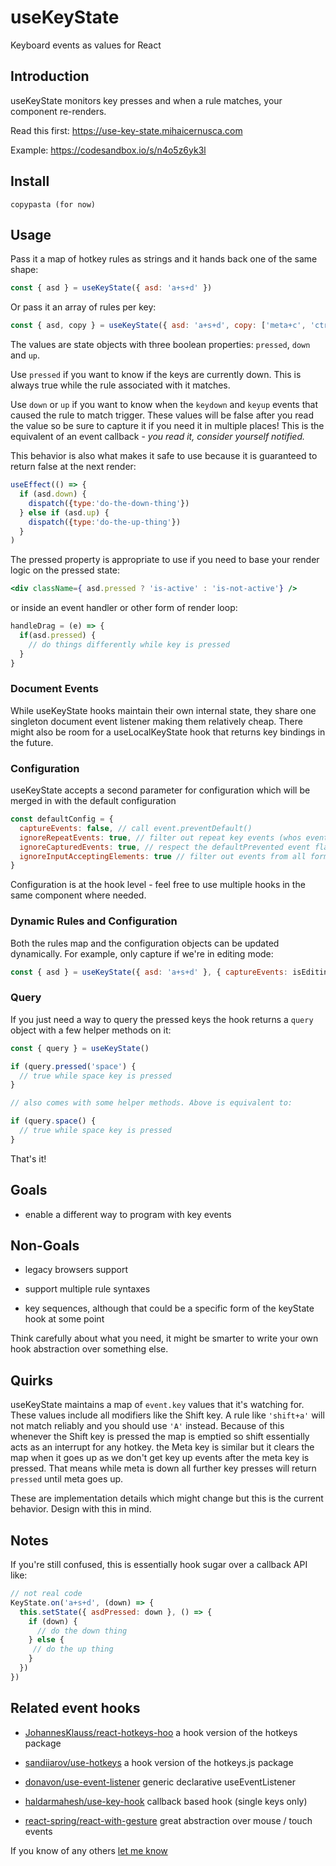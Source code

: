 # useKeyState

Keyboard events as values for React

## Introduction

useKeyState monitors key presses and when a rule matches, your component re-renders.

Read this first: https://use-key-state.mihaicernusca.com

Example: https://codesandbox.io/s/n4o5z6yk3l

## Install

```text
copypasta (for now)
```

## Usage

Pass it a map of hotkey rules as strings and it hands back one of the same shape:

```javascript
const { asd } = useKeyState({ asd: 'a+s+d' })
```

Or pass it an array of rules per key:

```javascript
const { asd, copy } = useKeyState({ asd: 'a+s+d', copy: ['meta+c', 'ctrl+c'] })
```

The values are state objects with three boolean properties: `pressed`, `down` and `up`.

Use `pressed` if you want to know if the keys are currently down. This is always true while the rule associated with it matches.

Use `down` or `up` if you want to know when the `keydown` and `keyup` events that caused the rule to match trigger. These values will be false after you read the value so be sure to capture it if you need it in multiple places! This is the equivalent of an event callback - *you read it, consider yourself notified.*

This behavior is also what makes it safe to use because it is guaranteed to return false at the next render:

```javascript
useEffect(() => {
  if (asd.down) {
    dispatch({type:'do-the-down-thing'})
  } else if (asd.up) {
    dispatch({type:'do-the-up-thing'})
  }
)
```

The pressed property is appropriate to use if you need to base your render logic on the pressed state:

```jsx
<div className={ asd.pressed ? 'is-active' : 'is-not-active'} />
```

or inside an event handler or other form of render loop:

```javascript
handleDrag = (e) => {
  if(asd.pressed) {
    // do things differently while key is pressed
  }
}
```

### Document Events 

While useKeyState hooks maintain their own internal state, they share one singleton document event listener making them relatively cheap. There might also be room for a useLocalKeyState hook that returns key bindings in the future.

### Configuration

useKeyState accepts a second parameter for configuration which will be merged in with the default configuration

```javascript
const defaultConfig = {
  captureEvents: false, // call event.preventDefault()
  ignoreRepeatEvents: true, // filter out repeat key events (whos event.repeat property is true)
  ignoreCapturedEvents: true, // respect the defaultPrevented event flag
  ignoreInputAcceptingElements: true // filter out events from all forms of inputs
}
```

Configuration is at the hook level - feel free to use multiple hooks in the same component where needed.

### Dynamic Rules and Configuration

Both the rules map and the configuration objects can be updated dynamically. For example, only capture if we're in editing mode:

```javascript
const { asd } = useKeyState({ asd: 'a+s+d' }, { captureEvents: isEditing })
```

### Query

If you just need a way to query the pressed keys the hook returns a `query` object with a few helper methods on it:

```javascript
const { query } = useKeyState()

if (query.pressed('space') {
  // true while space key is pressed
}

// also comes with some helper methods. Above is equivalent to:

if (query.space() {
  // true while space key is pressed
}
```

That's it!


## Goals

- enable a different way to program with key events

## Non-Goals

- legacy browsers support

- support multiple rule syntaxes

- key sequences, although that could be a specific form of the keyState hook at some point


Think carefully about what you need, it might be smarter to write your own hook abstraction over something else.

## Quirks

useKeyState maintains a map of `event.key` values that it's watching for. These values include all modifiers like the Shift key. A rule like `'shift+a'` will not match reliably and you should use `'A'` instead. Because of this whenever the Shift key is pressed the map is emptied so shift essentially acts as an interrupt for any hotkey. the Meta key is similar but it clears the map when it goes up as we don't get key up events after the meta key is pressed. That means while meta is down all further key presses will return `pressed` until meta goes up.

These are implementation details which might change but this is the current behavior. Design with this in mind.

## Notes

If you're still confused, this is essentially hook sugar over a callback API like: 

```javascript
// not real code
KeyState.on('a+s+d', (down) => {
  this.setState({ asdPressed: down }, () => {
    if (down) {
      // do the down thing
    } else {
     // do the up thing
    }
  })
})
```

## Related event hooks

* [JohannesKlauss/react-hotkeys-hoo](https://github.com/JohannesKlauss/react-hotkeys-hook) a hook version of the hotkeys package

* [sandiiarov/use-hotkeys](https://github.com/sandiiarov/use-hotkeys) a hook version of the hotkeys.js package

* [donavon/use-event-listener](https://github.com/donavon/use-event-listener) generic declarative useEventListener

* [haldarmahesh/use-key-hook](https://github.com/haldarmahesh/use-key-hook) callback based hook (single keys only)

* [react-spring/react-with-gesture](https://github.com/react-spring/react-with-gesture) great abstraction over mouse / touch events

If you know of any others [let me know](https://twitter.com/mcernusca)

